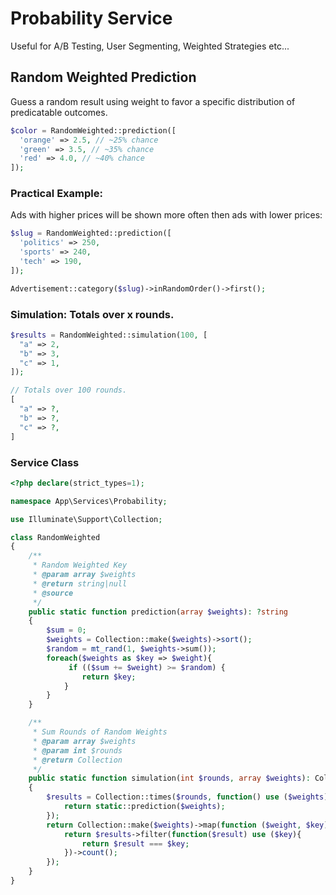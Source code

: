 # Probability Service

Useful for A/B Testing, User Segmenting, Weighted Strategies etc... 

## Random Weighted Prediction

Guess a random result using weight to favor a specific distribution of predicatable outcomes.

```php
$color = RandomWeighted::prediction([
  'orange' => 2.5, // ~25% chance
  'green' => 3.5, // ~35% chance
  'red' => 4.0, // ~40% chance
]);
```

### Practical Example:

Ads with higher prices will be shown more often then ads with lower prices:

```php
$slug = RandomWeighted::prediction([
  'politics' => 250, 
  'sports' => 240,
  'tech' => 190,
]);

Advertisement::category($slug)->inRandomOrder()->first();
```

### Simulation: Totals over x rounds.
```php
$results = RandomWeighted::simulation(100, [
  "a" => 2, 
  "b" => 3,
  "c" => 1,
]);

// Totals over 100 rounds.
[
  "a" => ?, 
  "b" => ?,
  "c" => ?,
]
```

### Service Class
```php
<?php declare(strict_types=1);

namespace App\Services\Probability;

use Illuminate\Support\Collection;

class RandomWeighted
{
    /**
     * Random Weighted Key
     * @param array $weights
     * @return string|null
     * @source
     */
    public static function prediction(array $weights): ?string
    {
        $sum = 0;
        $weights = Collection::make($weights)->sort();
        $random = mt_rand(1, $weights->sum());
        foreach($weights as $key => $weight){
             if (($sum += $weight) >= $random) {
                return $key;
            }
        }
    }

    /**
     * Sum Rounds of Random Weights
     * @param array $weights
     * @param int $rounds
     * @return Collection
     */
    public static function simulation(int $rounds, array $weights): Collection
    {
        $results = Collection::times($rounds, function() use ($weights){ 
            return static::prediction($weights);
        });
        return Collection::make($weights)->map(function ($weight, $key) use ($results) {
            return $results->filter(function($result) use ($key){
                return $result === $key;
            })->count();
        });
    }
}
```
